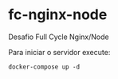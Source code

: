 # fc-nginx-node
Desafio Full Cycle Nginx/Node

Para iniciar o servidor execute: 
```
docker-compose up -d
```
